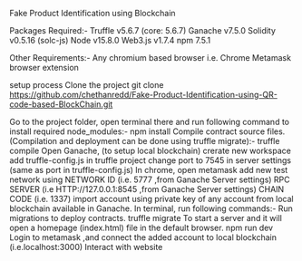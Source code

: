 Fake Product Identification using Blockchain

Packages Required:-
Truffle v5.6.7 (core: 5.6.7)
Ganache v7.5.0
Solidity v0.5.16 (solc-js)
Node v15.8.0
Web3.js v1.7.4
npm 7.5.1

Other Requirements:-
Any chromium based browser i.e. Chrome
Metamask browser extension

setup process
Clone the project
git clone https://github.com/chethanredd/Fake-Product-Identification-using-QR-code-based-BlockChain.git

Go to the project folder, open terminal there and run following command to install required node_modules:-
npm install
Compile contract source files. (Compilation and deployment can be done using truffle migrate):-
truffle compile
Open Ganache, (to setup local blockchain)
crerate new workspace
add truffle-config.js in truffle project
change port to 7545 in server settings (same as port in truffle-config.js)
In chrome, open metamask
add new test network using
NETWORK ID (i.e. 5777 ,from Ganache Server settings)
RPC SERVER (i.e HTTP://127.0.0.1:8545 ,from Ganache Server settings)
CHAIN CODE (i.e. 1337)
import account using private key of any account from local blockchain available in Ganache.
In terminal, run following commands:-
Run migrations to deploy contracts.
truffle migrate
To start a server and it will open a homepage (index.html) file in the default browser.
npm run dev 
Login to metamask ,and connect the added account to local blockchain (i.e.localhost:3000)
Interact with website
